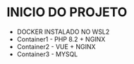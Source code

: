 # INICIO DO PROJETO

- DOCKER INSTALADO NO WSL2
- Container1 - PHP 8.2 + NGINX
- Container2 - VUE + NGINX
- Container3 - MYSQL

